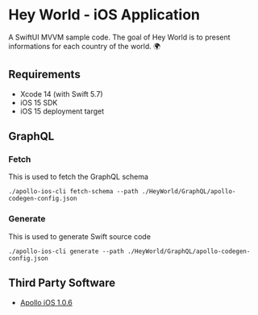 # Hey World - iOS Application
A SwiftUI MVVM sample code. The goal of Hey World is to present informations for each country of the world. 🌍

## Requirements

- Xcode 14 (with Swift 5.7)
- iOS 15 SDK
- iOS 15 deployment target

## GraphQL

### Fetch
This is used to fetch the GraphQL schema
```console
./apollo-ios-cli fetch-schema --path ./HeyWorld/GraphQL/apollo-codegen-config.json
```

### Generate
This is used to generate Swift source code
```console
./apollo-ios-cli generate --path ./HeyWorld/GraphQL/apollo-codegen-config.json
```

## Third Party Software
- [Apollo iOS 1.0.6](https://github.com/apollographql/apollo-ios)
